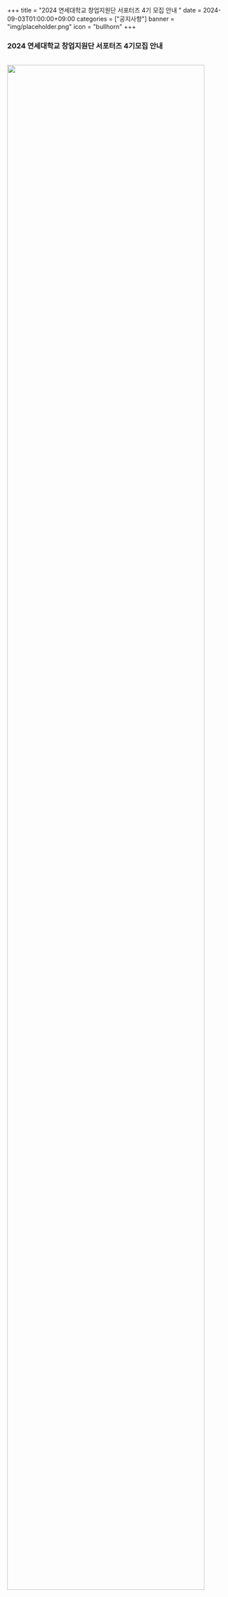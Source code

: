 +++
title = "2024 연세대학교 창업지원단 서포터즈 4기 모집 안내 "
date = 2024-09-03T01:00:00+09:00
categories = ["공지사항"]
banner = "img/placeholder.png"
icon = "bullhorn"
+++
<!--more-->

### **2024 연세대학교 창업지원단 서포터즈 4기모집 안내**

<br>

<img src="/files/notice_20240903_enterprise.png" width="95%">

<br>
